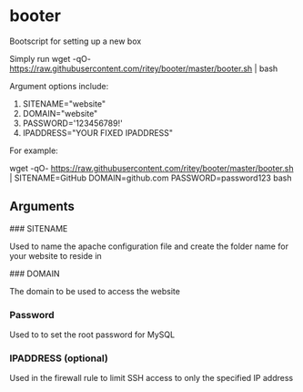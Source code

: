 # booter
Bootscript for setting up a new box

Simply run
wget -qO- https://raw.githubusercontent.com/ritey/booter/master/booter.sh | bash

Argument options include:

1. SITENAME="website"
2. DOMAIN="website"
3. PASSWORD='123456789!'
4. IPADDRESS="YOUR FIXED IPADDRESS"

For example:

wget -qO- https://raw.githubusercontent.com/ritey/booter/master/booter.sh | SITENAME=GitHub DOMAIN=github.com PASSWORD=password123 bash


## Arguments

### SITENAME

Used to name the apache configuration file and create the folder name for your website to reside in

### DOMAIN

The domain to be used to access the website

### Password

Used to to set the root password for MySQL

### IPADDRESS (optional)

Used in the firewall rule to limit SSH access to only the specified IP address